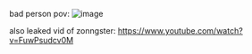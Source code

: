 bad person pov:
![image](https://github.com/user-attachments/assets/9e61895e-89d1-47ef-8e6f-491a649e6ac5)


also leaked vid of zonngster: https://www.youtube.com/watch?v=FuwPsudcv0M
